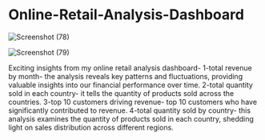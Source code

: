# Online-Retail-Analysis-Dashboard
![Screenshot (78)](https://github.com/Samikshakamble27/Online-Retail-Analysis-Dashboard/assets/94173810/06da1799-82fe-4886-98fd-94e2a97a8fe2)

![Screenshot (79)](https://github.com/Samikshakamble27/Online-Retail-Analysis-Dashboard/assets/94173810/630b1b15-4695-4aae-9a86-9b48d85d91c3)

Exciting insights from my online retail analysis dashboard- 
1-total revenue by month- the analysis reveals key patterns and fluctuations, providing valuable insights into our financial performance over time.
2-total quantity sold in each country- it tells the quantity of products sold across the countries.
3-top 10 customers driving revenue- top 10 customers who have significantly contributed to revenue.
4-total quantity sold by country- this analysis examines the quantity of products sold in each country, shedding light on sales distribution across different regions.
